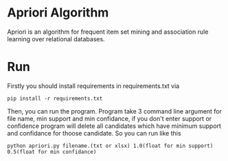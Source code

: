 # Apriori Algorithm

Apriori is an algorithm for frequent item set mining and association rule learning over relational databases.

# Run

Firstly you should install requirements in requirements.txt via 

    pip install -r requirements.txt
  
  Then, you can run the program. Program take 3 command line argument for file name, min support and min confidance, if you don't enter support or confidence program will delete all candidates which have minimum support and confidance for thoose candidate.
  So you can run like this

    python apriori.py filename.(txt or xlsx) 1.0(float for min support) 0.5(float for min confidance)
